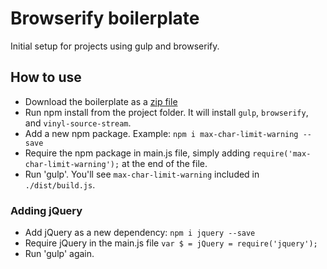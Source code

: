 Browserify boilerplate
========================================
Initial setup for projects using gulp and browserify.


How to use
-----------
- Download the boilerplate as a [zip file](https://github.com/JoanClaret/browserify-boilerplate/archive/master.zip)
- Run npm install from the project folder. It will install `gulp`, `browserify`, and `vinyl-source-stream`.
- Add a new npm package. Example: `npm i max-char-limit-warning --save`
- Require the npm package in main.js file, simply adding `require('max-char-limit-warning');` at the end of the file.
- Run 'gulp'. You'll see `max-char-limit-warning` included in `./dist/build.js`.

### Adding jQuery
- Add jQuery as a new dependency: `npm i jquery --save`
- Require jQuery in the main.js file `var $ = jQuery = require('jquery');`
- Run 'gulp' again.
